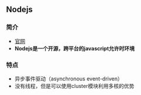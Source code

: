 ## Nodejs

### 简介
- [官网](https://nodejs.org/)
- **Nodejs是一个开源，跨平台的javascript允许时环境**

### 特点
- 异步事件驱动（asynchronous event-driven）
- 没有线程，但是可以使用cluster模块利用多核的优势

